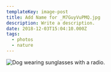 ```yaml
---
templateKey: image-post
title: Add Name for _M7GuyVuPMQ.jpg
description: Write a description.
date: 2018-12-03T15:04:10.000Z
tags:
  - photos
  - nature
---
```

![Dog wearing sunglasses with a radio.](/img/_M7GuyVuPMQ.jpg)
